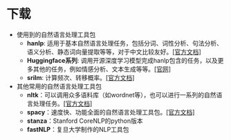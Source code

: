 # 下载

* 使用到的自然语言处理工具包
    - **hanlp**: 适用于基本自然语言处理任务，包括分词、词性分析、句法分析、语义分析、静态词向量提取等等，对于中文比较友好。[[官方文档]](https://hanlp.hankcs.com/docs/)
    - **Huggingface系列**: 调用开源深度学习模型完成hanlp包含的任务，以及更多其他的任务，例如情感分析、文本生成等等。[[官网]](https://huggingface.co/)
    - **srilm**: 计算频次、转移概率。[[官方文档]](https://srilm-python.readthedocs.io/en/latest/#)
* 其他常用的自然语言处理工具包
    - **nltk**：可以调用众多语料库（如wordnet等），也可以进行一系列的自然语言处理任务。[[官方文档]](https://www.nltk.org/)
    - **spacy**：速度快、功能全面的自然语言处理工具包。[[官方文档]](https://spacy.io/)
    - **stanza**：Stanford CoreNLP的python版本
    - **fastNLP**：复旦大学制作的NLP工具包